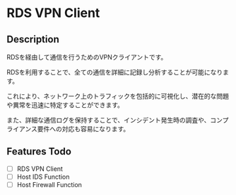 # RDS VPN Client

## Description
RDSを経由して通信を行うためのVPNクライアントです。

RDSを利用することで、全ての通信を詳細に記録し分析することが可能になります。

これにより、ネットワーク上のトラフィックを包括的に可視化し、潜在的な問題や異常を迅速に特定することができます。

また、詳細な通信ログを保持することで、インシデント発生時の調査や、コンプライアンス要件への対応も容易になります。

## Features Todo
- [ ] RDS VPN Client
- [ ] Host IDS Function
- [ ] Host Firewall Function